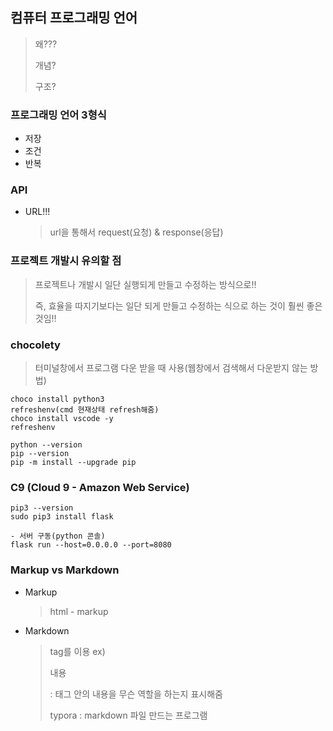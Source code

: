## 컴퓨터 프로그래밍 언어

> 왜???
>
> 개념?
>
> 구조?

### 프로그래밍 언어 3형식

- 저장
- 조건
- 반복

### API

- URL!!!

  > url을 통해서 request(요청) & response(응답)



### 프로젝트 개발시 유의할 점

> 프로젝트나 개발시 일단 실행되게 만들고 수정하는 방식으로!!
>
> 즉, 효율을 따지기보다는 일단 되게 만들고 수정하는 식으로 하는 것이 훨씬 좋은 것임!!



### chocolety

> 터미널창에서 프로그램 다운 받을 때 사용(웹창에서 검색해서 다운받지 않는 방법)

```
choco install python3
refreshenv(cmd 현재상태 refresh해줌)
choco install vscode -y
refreshenv
	
python --version
pip --version
pip -m install --upgrade pip
```



### C9 (Cloud 9 - Amazon Web Service)

```
pip3 --version
sudo pip3 install flask

- 서버 구동(python 콘솔)
flask run --host=0.0.0.0 --port=8080
```



### Markup vs Markdown

- Markup

  > html - markup

- Markdown

  > tag를 이용	
  > ex)  <p>내용</p> : 태그 안의 내용을 무슨 역할을 하는지 표시해줌
  >
  > typora : markdown 파일 만드는 프로그램